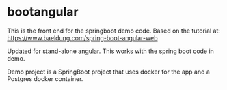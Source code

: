 # bootangular
This is the front end for the springboot demo code.  Based on the tutorial at: https://www.baeldung.com/spring-boot-angular-web

Updated for stand-alone angular. This works with the spring boot code in demo.

Demo project is a SpringBoot project that uses docker for the app and a Postgres docker container.
